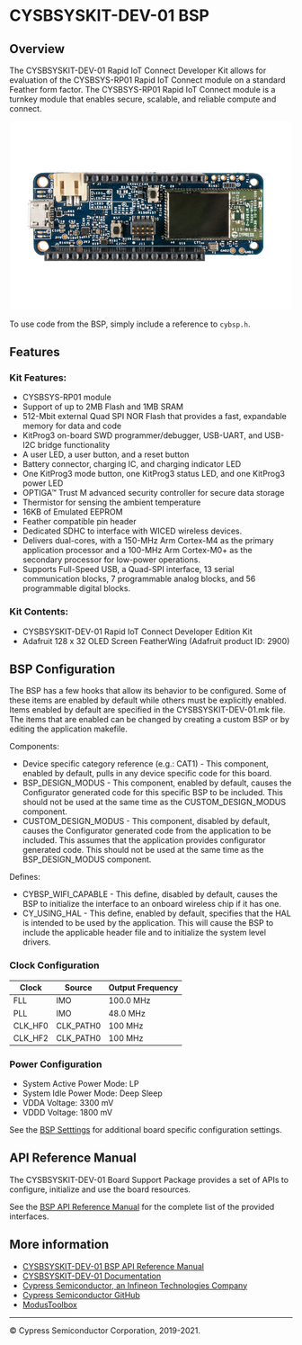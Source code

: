 # CYSBSYSKIT-DEV-01 BSP

## Overview

The CYSBSYSKIT-DEV-01 Rapid IoT Connect Developer Kit allows for evaluation of the CYSBSYS-RP01 Rapid IoT Connect module on a standard Feather form factor. The CYSBSYS-RP01 Rapid IoT Connect module is a turnkey module that enables secure, scalable, and reliable compute and connect.

![](docs/html/board.png)

To use code from the BSP, simply include a reference to `cybsp.h`.

## Features

### Kit Features:

* CYSBSYS-RP01 module
* Support of up to 2MB Flash and 1MB SRAM
* 512-Mbit external Quad SPI NOR Flash that provides a fast, expandable memory for data and code
* KitProg3 on-board SWD programmer/debugger, USB-UART, and USB-I2C bridge functionality
* A user LED, a user button, and a reset button
* Battery connector, charging IC, and charging indicator LED
* One KitProg3 mode button, one KitProg3 status LED, and one KitProg3 power LED
* OPTIGA™ Trust M advanced security controller for secure data storage
* Thermistor for sensing the ambient temperature
* 16KB of Emulated EEPROM
* Feather compatible pin header
* Dedicated SDHC to interface with WICED wireless devices.
* Delivers dual-cores, with a 150-MHz Arm Cortex-M4 as the primary application processor and a 100-MHz Arm Cortex-M0+ as the secondary processor for low-power operations.
* Supports Full-Speed USB, a Quad-SPI interface, 13 serial communication blocks, 7 programmable analog blocks, and 56 programmable digital blocks.

### Kit Contents:

* CYSBSYSKIT-DEV-01 Rapid IoT Connect Developer Edition Kit
* Adafruit 128 x 32 OLED Screen FeatherWing (Adafruit product ID: 2900)

## BSP Configuration

The BSP has a few hooks that allow its behavior to be configured. Some of these items are enabled by default while others must be explicitly enabled. Items enabled by default are specified in the CYSBSYSKIT-DEV-01.mk file. The items that are enabled can be changed by creating a custom BSP or by editing the application makefile.

Components:
* Device specific category reference (e.g.: CAT1) - This component, enabled by default, pulls in any device specific code for this board.
* BSP_DESIGN_MODUS - This component, enabled by default, causes the Configurator generated code for this specific BSP to be included. This should not be used at the same time as the CUSTOM_DESIGN_MODUS component.
* CUSTOM_DESIGN_MODUS - This component, disabled by default, causes the Configurator generated code from the application to be included. This assumes that the application provides configurator generated code. This should not be used at the same time as the BSP_DESIGN_MODUS component.

Defines:
* CYBSP_WIFI_CAPABLE - This define, disabled by default, causes the BSP to initialize the interface to an onboard wireless chip if it has one.
* CY_USING_HAL - This define, enabled by default, specifies that the HAL is intended to be used by the application. This will cause the BSP to include the applicable header file and to initialize the system level drivers.

### Clock Configuration

| Clock    | Source    | Output Frequency |
|----------|-----------|------------------|
| FLL      | IMO       | 100.0 MHz        |
| PLL      | IMO       | 48.0 MHz         |
| CLK_HF0  | CLK_PATH0 | 100 MHz          |
| CLK_HF2  | CLK_PATH0 | 100 MHz          |

### Power Configuration

* System Active Power Mode: LP
* System Idle Power Mode: Deep Sleep
* VDDA Voltage: 3300 mV
* VDDD Voltage: 1800 mV

See the [BSP Setttings][settings] for additional board specific configuration settings.

## API Reference Manual

The CYSBSYSKIT-DEV-01 Board Support Package provides a set of APIs to configure, initialize and use the board resources.

See the [BSP API Reference Manual][api] for the complete list of the provided interfaces.

## More information
* [CYSBSYSKIT-DEV-01 BSP API Reference Manual][api]
* [CYSBSYSKIT-DEV-01 Documentation](http://www.cypress.com/CYSBSYSKIT-DEV-01)
* [Cypress Semiconductor, an Infineon Technologies Company](http://www.cypress.com)
* [Cypress Semiconductor GitHub](https://github.com/cypresssemiconductorco)
* [ModusToolbox](https://www.cypress.com/products/modustoolbox-software-environment)

[api]: https://cypresssemiconductorco.github.io/TARGET_CYSBSYSKIT-DEV-01/html/modules.html
[settings]: https://cypresssemiconductorco.github.io/TARGET_CYSBSYSKIT-DEV-01/html/md_bsp_settings.html

---
© Cypress Semiconductor Corporation, 2019-2021.